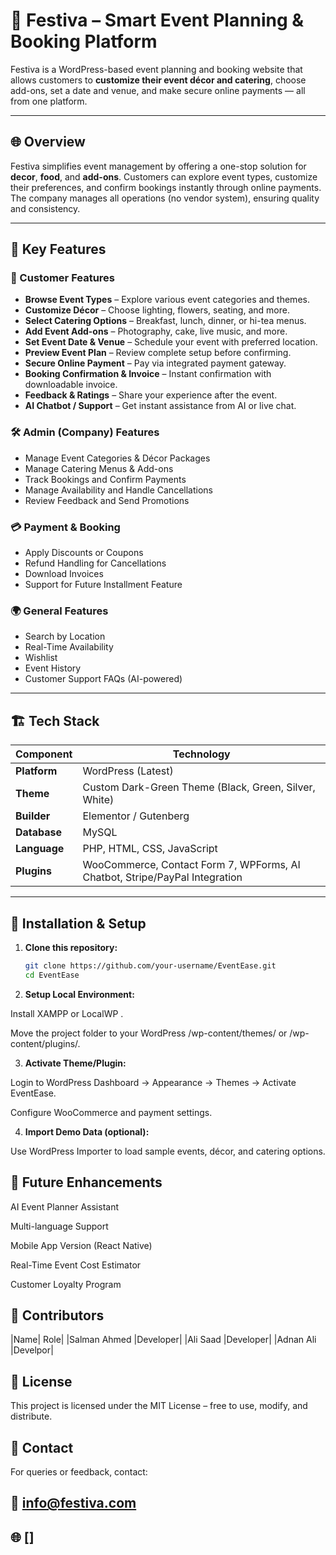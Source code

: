 # 🎉 Festiva – Smart Event Planning & Booking Platform

Festiva is a WordPress-based event planning and booking website that allows customers to **customize their event décor and catering**, choose add-ons, set a date and venue, and make secure online payments — all from one platform.

---

## 🌐 Overview

Festiva simplifies event management by offering a one-stop solution for **decor**, **food**, and **add-ons**. Customers can explore event types, customize their preferences, and confirm bookings instantly through online payments. The company manages all operations (no vendor system), ensuring quality and consistency.

---

## 🧩 Key Features

### 👤 Customer Features
- **Browse Event Types** – Explore various event categories and themes.
- **Customize Décor** – Choose lighting, flowers, seating, and more.
- **Select Catering Options** – Breakfast, lunch, dinner, or hi-tea menus.
- **Add Event Add-ons** – Photography, cake, live music, and more.
- **Set Event Date & Venue** – Schedule your event with preferred location.
- **Preview Event Plan** – Review complete setup before confirming.
- **Secure Online Payment** – Pay via integrated payment gateway.
- **Booking Confirmation & Invoice** – Instant confirmation with downloadable invoice.
- **Feedback & Ratings** – Share your experience after the event.
- **AI Chatbot / Support** – Get instant assistance from AI or live chat.

### 🛠️ Admin (Company) Features
- Manage Event Categories & Décor Packages  
- Manage Catering Menus & Add-ons  
- Track Bookings and Confirm Payments  
- Manage Availability and Handle Cancellations  
- Review Feedback and Send Promotions  

### 💳 Payment & Booking
- Apply Discounts or Coupons  
- Refund Handling for Cancellations  
- Download Invoices  
- Support for Future Installment Feature  

### 🌍 General Features
- Search by Location  
- Real-Time Availability  
- Wishlist  
- Event History  
- Customer Support FAQs (AI-powered)

---

## 🏗️ Tech Stack

| Component | Technology |
|------------|-------------|
| **Platform** | WordPress (Latest) |
| **Theme** | Custom Dark-Green Theme (Black, Green, Silver, White) |
| **Builder** | Elementor / Gutenberg |
| **Database** | MySQL |
| **Language** | PHP, HTML, CSS, JavaScript |
| **Plugins** | WooCommerce, Contact Form 7, WPForms, AI Chatbot, Stripe/PayPal Integration |

---

## 🚀 Installation & Setup

1. **Clone this repository:**
   ```bash
   git clone https://github.com/your-username/EventEase.git
   cd EventEase
2. **Setup Local Environment:**

Install XAMPP
 or LocalWP
.

Move the project folder to your WordPress /wp-content/themes/ or /wp-content/plugins/.

3. **Activate Theme/Plugin:**

Login to WordPress Dashboard → Appearance → Themes → Activate EventEase.

Configure WooCommerce and payment settings.

4. **Import Demo Data (optional):**

Use WordPress Importer to load sample events, décor, and catering options.

## 🧠 Future Enhancements

AI Event Planner Assistant

Multi-language Support

Mobile App Version (React Native)

Real-Time Event Cost Estimator

Customer Loyalty Program

## 🤝 Contributors
|Name|	Role|
|Salman Ahmed |Developer|
|Ali Saad |Developer|
|Adnan Ali |Develpor|
## 📄 License

This project is licensed under the MIT License – free to use, modify, and distribute.

## 💬 Contact

For queries or feedback, contact:
## 📧 info@festiva.com

## 🌐 []
